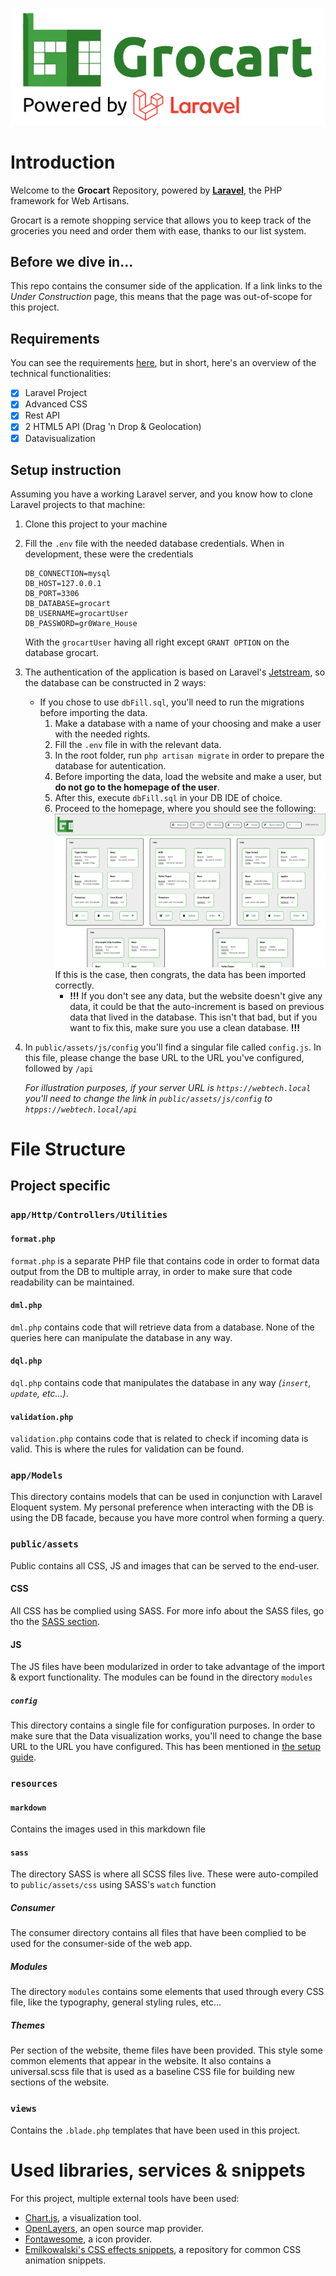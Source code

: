 ![Header](resources/markdown/header.png)
# Introduction
Welcome to the **Grocart** Repository, powered by **[Laravel](https://laravel.com/)**, the PHP framework for Web Artisans.

Grocart is a remote shopping service that allows you to keep track of the groceries you need and order them with ease, thanks to our list system.
## Before we dive in...
This repo contains the consumer side of the application. If a link links to the *Under Construction* page, this means that the page was out-of-scope for this project.

## Requirements
You can see the requirements [here](https://git.ti.howest.be/TI/s3-webtechnology/2020-2021/project/bo-robbrecht/-/requirements_management/requirements), but in short, here's an overview of the technical functionalities:
- [x] Laravel Project
- [x] Advanced CSS
- [x] Rest API
- [x] 2 HTML5 API (Drag 'n Drop & Geolocation)
- [x] Datavisualization

## Setup instruction
Assuming you have a working Laravel server, and you know how to clone Laravel projects to that machine:
1. Clone this project to your machine
2. Fill the `.env` file with the needed database credentials. When in development, these were the credentials
    ```
    DB_CONNECTION=mysql
    DB_HOST=127.0.0.1
    DB_PORT=3306
    DB_DATABASE=grocart
    DB_USERNAME=grocartUser
    DB_PASSWORD=gr0Ware_House
    ```
   With the `grocartUser` having all right except `GRANT OPTION` on the database grocart.
3. The authentication of the application is based on Laravel's [Jetstream](https://jetstream.laravel.com/1.x/introduction.html), so the database can be constructed in 2 ways:
    - If you chose to use `dbFill.sql`, you'll need to run the migrations before importing the data. 
        1. Make a database with a name of your choosing and make a user with the needed rights.
        2. Fill the `.env` file in with the relevant data.
        3. In the root folder, run `php artisan migrate` in order to prepare the database for autentication.
        4. Before importing the data, load the website and make a user, but **do not go to the homepage of the user**.
        5. After this, execute `dbFill.sql` in your DB IDE of choice.
        6. Proceed to the homepage, where you should see the following:
        ![Successful data import](resources/markdown/data-import-user.png)
           If this is the case, then congrats, the data has been imported correctly.
            - **!!!** If you don't see any data, but the website doesn't give any data, it could be that the auto-increment is based on previous data that lived in the database. This isn't that bad, but if you want to fix this, make sure you use a clean database. **!!!**
    
4. In `public/assets/js/config` you'll find a singular file called `config.js`. In this file, please change the base URL to the URL you've configured, followed by `/api`
    
    *For illustration purposes, if your server URL is `https://webtech.local` you'll need to change the link in `public/assets/js/config` to `htpps://webtech.local/api`*
# File Structure
## Project specific
### `app/Http/Controllers/Utilities`
#### `format.php`
`format.php` is a separate PHP file that contains code in order to format data output from the DB to multiple array, in order to make sure that code readability can be maintained.
#### `dml.php`
`dml.php` contains code that will retrieve data from a database. None of the queries here can manipulate the database in any way.
#### `dql.php`
`dql.php` contains code that manipulates the database in any way *(`insert`, `update`, etc...)*.
#### `validation.php`
`validation.php` contains code that is related to check if incoming data is valid. This is where the rules for validation can be found.
### `app/Models`
This directory contains models that can be used in conjunction with Laravel Eloquent system. My personal preference when interacting with the DB is using the DB facade, because you have more control when forming a query.
### `public/assets`
Public contains all CSS, JS and images that can be served to the end-user.
#### CSS
All CSS has be complied using SASS. For more info about the SASS files, go tho the [SASS section](#sass).
#### JS
The JS files have been modularized in order to take advantage of the import & export functionality. The modules can be found in the directory `modules`
##### `config`
This directory contains a single file for configuration purposes. In order to make sure that the Data visualization works, you'll need to change the base URL to the URL you have configured. This has been mentioned in [the setup guide](#setup-instruction).
### `resources`
#### `markdown`
Contains the images used in this markdown file
#### `sass`
The directory SASS is where all SCSS files live. These were auto-compiled to `public/assets/css` using SASS's `watch` function
##### Consumer
The consumer directory contains all files that have been complied to be used for the consumer-side of the web app.
##### Modules
The directory `modules` contains some elements that used through every CSS file, like the typography, general styling rules, etc...
##### Themes
Per section of the website, theme files have been provided. This style some common elements that appear in the website. It also contains a universal.scss file that is used as a baseline CSS file for building new sections of the website.
### `views`
Contains the `.blade.php` templates that have been used in this project.
# Used libraries, services & snippets
For this project, multiple external tools have been used:
- [Chart.js](https://www.chartjs.org/), a visualization tool.
- [OpenLayers](https://openlayers.org/), an open source map provider.
- [Fontawesome](https://fontawesome.com/), a icon provider.
- [Emilkowalski's CSS effects snippets](https://emilkowalski.github.io/css-effects-snippets/), a repository for common CSS animation snippets.
